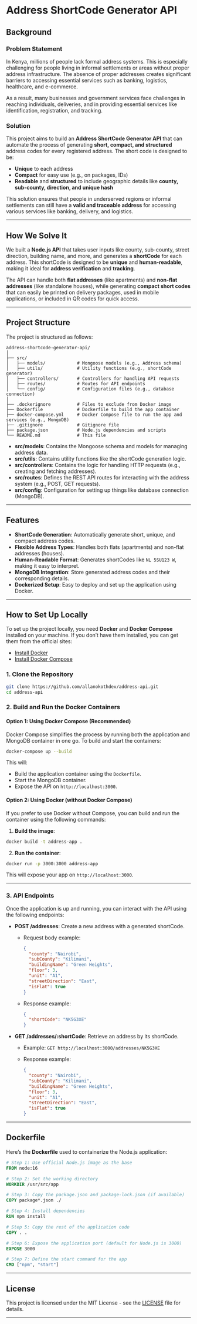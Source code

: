# Address ShortCode Generator API

## Background

### Problem Statement

In Kenya, millions of people lack formal address systems. This is especially challenging for people living in informal settlements or areas without proper address infrastructure. The absence of proper addresses creates significant barriers to accessing essential services such as banking, logistics, healthcare, and e-commerce.

As a result, many businesses and government services face challenges in reaching individuals, deliveries, and in providing essential services like identification, registration, and tracking.

### Solution

This project aims to build an **Address ShortCode Generator API** that can automate the process of generating **short, compact, and structured** address codes for every registered address. The short code is designed to be:

- **Unique** to each address
- **Compact** for easy use (e.g., on packages, IDs)
- **Readable** and **structured** to include geographic details like **county, sub-county, direction, and unique hash**

This solution ensures that people in underserved regions or informal settlements can still have a **valid and traceable address** for accessing various services like banking, delivery, and logistics.

---

## How We Solve It

We built a **Node.js API** that takes user inputs like county, sub-county, street direction, building name, and more, and generates a **shortCode** for each address. This shortCode is designed to be **unique** and **human-readable**, making it ideal for **address verification** and **tracking**.

The API can handle both **flat addresses** (like apartments) and **non-flat addresses** (like standalone houses), while generating **compact short codes** that can easily be printed on delivery packages, used in mobile applications, or included in QR codes for quick access.

---

## Project Structure

The project is structured as follows:

```
address-shortcode-generator-api/
│
├── src/
│   ├── models/            # Mongoose models (e.g., Address schema)
│   ├── utils/             # Utility functions (e.g., shortCode generator)
│   ├── controllers/       # Controllers for handling API requests
│   ├── routes/            # Routes for API endpoints
│   └── config/            # Configuration files (e.g., database connection)
│
├── .dockerignore          # Files to exclude from Docker image
├── Dockerfile             # Dockerfile to build the app container
├── docker-compose.yml     # Docker Compose file to run the app and services (e.g., MongoDB)
├── .gitignore             # Gitignore file
├── package.json           # Node.js dependencies and scripts
└── README.md              # This file
```

- **src/models**: Contains the Mongoose schema and models for managing address data.
- **src/utils**: Contains utility functions like the shortCode generation logic.
- **src/controllers**: Contains the logic for handling HTTP requests (e.g., creating and fetching addresses).
- **src/routes**: Defines the REST API routes for interacting with the address system (e.g., POST, GET requests).
- **src/config**: Configuration for setting up things like database connection (MongoDB).

---

## Features

- **ShortCode Generation**: Automatically generate short, unique, and compact address codes.
- **Flexible Address Types**: Handles both flats (apartments) and non-flat addresses (houses).
- **Human-Readable Format**: Generates shortCodes like `NL 5SU123 W`, making it easy to interpret.
- **MongoDB Integration**: Store generated address codes and their corresponding details.
- **Dockerized Setup**: Easy to deploy and set up the application using Docker.

---

## How to Set Up Locally

To set up the project locally, you need **Docker** and **Docker Compose** installed on your machine. If you don’t have them installed, you can get them from the official sites:

- [Install Docker](https://docs.docker.com/get-docker/)
- [Install Docker Compose](https://docs.docker.com/compose/install/)

### 1. Clone the Repository

```bash
git clone https://github.com/allanokothdev/address-api.git
cd address-api
```

### 2. Build and Run the Docker Containers

#### Option 1: Using Docker Compose (Recommended)

Docker Compose simplifies the process by running both the application and MongoDB container in one go. To build and start the containers:

```bash
docker-compose up --build
```

This will:

- Build the application container using the `Dockerfile`.
- Start the MongoDB container.
- Expose the API on `http://localhost:3000`.

#### Option 2: Using Docker (without Docker Compose)

If you prefer to use Docker without Compose, you can build and run the container using the following commands:

1. **Build the image**:

```bash
docker build -t address-app .
```

2. **Run the container**:

```bash
docker run -p 3000:3000 address-app
```

This will expose your app on `http://localhost:3000`.

---

### 3. API Endpoints

Once the application is up and running, you can interact with the API using the following endpoints:

- **POST /addresses**: Create a new address with a generated shortCode.
  - Request body example:

    ```json
    {
      "county": "Nairobi",
      "subCounty": "Kilimani",
      "buildingName": "Green Heights",
      "floor": 3,
      "unit": "A1",
      "streetDirection": "East",
      "isFlat": true
    }
    ```

  - Response example:

    ```json
    {
      "shortCode": "NK5G3XE"
    }
    ```

- **GET /addresses/:shortCode**: Retrieve an address by its shortCode.
  - Example: `GET http://localhost:3000/addresses/NK5G3XE`
  - Response example:

    ```json
    {
      "county": "Nairobi",
      "subCounty": "Kilimani",
      "buildingName": "Green Heights",
      "floor": 3,
      "unit": "A1",
      "streetDirection": "East",
      "isFlat": true
    }
    ```

---

## Dockerfile

Here’s the **Dockerfile** used to containerize the Node.js application:

```Dockerfile
# Step 1: Use official Node.js image as the base
FROM node:16

# Step 2: Set the working directory
WORKDIR /usr/src/app

# Step 3: Copy the package.json and package-lock.json (if available)
COPY package*.json ./

# Step 4: Install dependencies
RUN npm install

# Step 5: Copy the rest of the application code
COPY . .

# Step 6: Expose the application port (default for Node.js is 3000)
EXPOSE 3000

# Step 7: Define the start command for the app
CMD ["npm", "start"]
```

---

## License

This project is licensed under the MIT License - see the [LICENSE](LICENSE) file for details.

---
